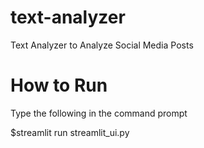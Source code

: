 # text-analyzer
Text Analyzer to Analyze Social Media Posts

# How to Run
Type the following in the command prompt

$streamlit run streamlit_ui.py
